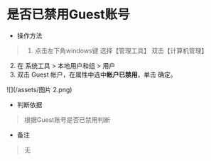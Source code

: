 # 是否已禁用Guest账号

- 操作方法
> 1. 点击左下角windows键 选择【管理工具】 双击【计算机管理】
  2. 在 系统工具 > 本地用户和组 > 用户 
  3. 双击 Guest 帐户，在属性中选中**帐户已禁用**，单击 确定。
  
![](/assets/图片 2.png)


- 判断依据
> 根据Guest账号是否已禁用判断

- 备注
> 无



